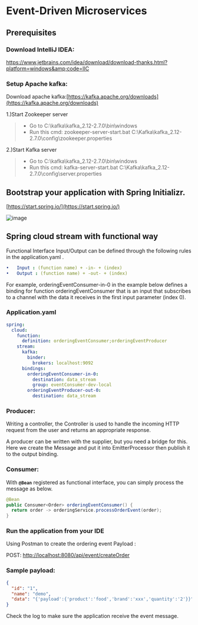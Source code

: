 # Event-Driven Microservices
## Prerequisites

### Download IntelliJ IDEA:

https://www.jetbrains.com/idea/download/download-thanks.html?platform=windows&amp;code=IIC

### Setup Apache kafka:

Download apache kafka:[https://kafka.apache.org/downloads](https://kafka.apache.org/downloads)

1.)Start Zookeeper server

> - Go to C:\kafka\kafka\_2.12-2.7.0\bin\windows
> - Run this cmd: zookeeper-server-start.bat C:\Kafka\kafka\_2.12-2.7.0\config\zookeeper.properties

2.)Start Kafka server

> - Go to C:\kafka\kafka\_2.12-2.7.0\bin\windows
> - Run this cmd: kafka-server-start.bat C:\Kafka\kafka\_2.12-2.7.0\config\server.properties

## Bootstrap your application with Spring Initializr.

[https://start.spring.io/](https://start.spring.io/)

![image](https://user-images.githubusercontent.com/37209814/106872542-6e3a1480-66a1-11eb-95ae-6ec7a54b453d.png)

## Spring cloud stream with functional way

Functional Interface Input/Output can be defined through the following rules in the application.yaml .

```yaml
•	Input : (function name) + -in- + (index)
•	Output : (function name) + -out- + (index)
```
For example, orderingEventConsumer-in-0 in the example below defines a binding for function orderingEventConsumer that is an input that subscribes to a channel with the data it receives in the first input parameter (index 0).

### Application.yaml
```yaml
spring:
  cloud:
    function:
      definition: orderingEventConsumer;orderingEventProducer
    stream:
      kafka:
        binder:
          brokers: localhost:9092
      bindings:
        orderingEventConsumer-in-0:
          destination: data_stream
          group: eventConsumer-dev-local
        orderingEventProducer-out-0:
          destination: data_stream

```

### Producer:

Writing a controller, the Controller is used to handle the incoming HTTP request from the user and returns an appropriate response.

A producer can be written with the supplier, but you need a bridge for this. Here we create the Message and put it into EmitterProcessor then publish it to the output binding.

### Consumer:

With **`@Bean`** registered as functional interface, you can simply process the message as below.
```java
@Bean
public Consumer<Order> orderingEventConsumer() {
  return order -> orderingService.processOrderEvent(order);
}

```

### Run the application from your IDE

Using Postman to create the ordering event Payload :

POST: [http://localhost:8080/api/event/createOrder](http://localhost:8080/api/event/createOrder)

### Sample payload:
```json
{
  "id": "1",
  "name": "demo",
  "data": "{'payload':{'product':'food','brand':'xxx','quantity':'2'}}"
}

```

Check the log to make sure the application receive the event message.

